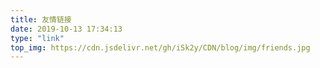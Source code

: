 ```yaml
---
title: 友情链接
date: 2019-10-13 17:34:13
type: "link"
top_img: https://cdn.jsdelivr.net/gh/iSk2y/CDN/blog/img/friends.jpg
---
```

